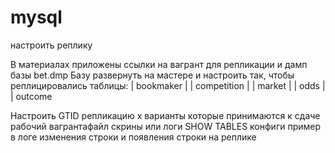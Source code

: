 # mysql

настроить реплику

В материалах приложены ссылки на вагрант для репликации и дамп базы bet.dmp Базу развернуть на мастере и настроить так, чтобы реплицировались таблицы: | bookmaker | | competition | | market | | odds | | outcome

Настроить GTID репликацию x варианты которые принимаются к сдаче
рабочий вагрантафайл
скрины или логи SHOW TABLES
конфиги
пример в логе изменения строки и появления строки на реплике
